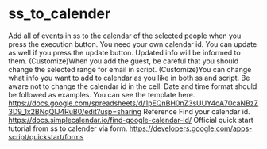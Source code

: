# ss_to_calender
Add all of events in ss to the calendar of the selected people when you press the execution button.
You need your own calendar id.
You can update as well if you press the update button.
Updated info will be informed to them.
(Customize)When you add the guest, be careful that you should change the selected range for email in script.
(Customize)You can change what info you want to add to calendar as you like in both ss and script.
Be aware not to change the calendar id in the cell.
Date and time format should be followed as examples.
You can see the template here.
https://docs.google.com/spreadsheets/d/1pEQnBH0nZ3sUUY4oA70caNBzZ3D9_1x2BNqQlJ4RuB0/edit?usp=sharing
Reference
Find your calendar id.
https://docs.simplecalendar.io/find-google-calendar-id/
Official quick start tutorial from ss to calender via form.
https://developers.google.com/apps-script/quickstart/forms
